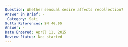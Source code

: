 ```yaml
---
Question: Whether sensual desire affects recollection?
Answer in Brief: -
 Category: Sati
Sutta References: SN 46.55
Answer: -
Date Entered: April 11, 2025
Review Status: Not started
---
```

